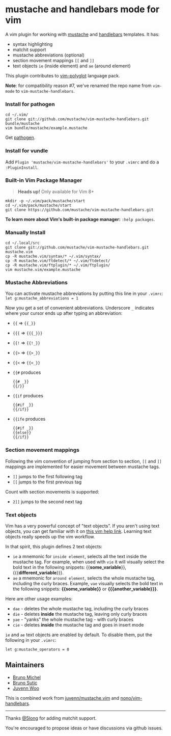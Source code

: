 mustache and handlebars mode for vim
====================================

A vim plugin for working with [mustache][mustache] and
[handlebars][handlebars] templates. It has:

 - syntax highlighting
 - matchit support
 - mustache abbreviations (optional)
 - section movement mappings `[[` and `]]`
 - text objects `ie` (inside element) and `ae` (around element)

This plugin contributes to [vim-polyglot](https://github.com/sheerun/vim-polyglot) language pack.

**Note**: for compatibility reason #7, we've renamed the repo name from
`vim-mode` to `vim-mustache-handlebars`.

### Install for pathogen

    cd ~/.vim/
    git clone git://github.com/mustache/vim-mustache-handlebars.git bundle/mustache
    vim bundle/mustache/example.mustache

Get [pathogen][pathogen].

### Install for vundle

Add `Plugin 'mustache/vim-mustache-handlebars'` to your `.vimrc` and do a
`:PluginInstall`.

### Built-in Vim Package Manager 

> **Heads up!** Only available for Vim 8+

    mkdir -p ~/.vim/pack/mustache/start
    cd ~/.vim/pack/mustache/start
    git clone https://github.com/mustache/vim-mustache-handlebars.git

**To learn more about Vim's built-in package manager:** `:help packages`.

### Manually Install

    cd ~/.local/src
    git clone git://github.com/mustache/vim-mustache-handlebars.git mustache.vim
    cp -R mustache.vim/syntax/* ~/.vim/syntax/
    cp -R mustache.vim/ftdetect/* ~/.vim/ftdetect/
    cp -R mustache.vim/ftplugin/* ~/.vim/ftplugin/
    vim mustache.vim/example.mustache

### Mustache Abbreviations

You can activate mustache abbreviations by putting this line in your `.vimrc`:
`let g:mustache_abbreviations = 1`

Now you get a set of convenient abbreviations. Underscore `_` indicates where
your cursor ends up after typing an abbreviation:
 - `{{` => `{{_}}`
 - `{{{` => `{{{_}}}`
 - `{{!` => `{{!_}}`
 - `{{>` => `{{>_}}`
 - `{{<` => `{{<_}}`
 - `{{#` produces

   ```
   {{# _}}
   {{/}}
   ```
 - `{{if` produces

   ```
   {{#if _}}
   {{/if}}
   ```
 - `{{ife` produces

   ```
   {{#if _}}
   {{else}}
   {{/if}}
   ```

### Section movement mappings

Following the vim convention of jumping from section to section, `[[` and `]]`
mappings are implemented for easier movement between mustache tags.

 - `]]` jumps to the first following tag
 - `[[` jumps to the first previous tag

Count with section movements is supported:

 - `2]]` jumps to the second next tag

### Text objects

Vim has a very powerful concept of "text objects". If you aren't using text objects,
you can get familiar with it on [this vim help
link](http://vimdoc.sourceforge.net/htmldoc/motion.html#text-objects). Learning
text objects really speeds up the vim workflow.

In that spirit, this plugin defines 2 text objects:
 - `ie` a mnemonic for `inside element`, selects all the text inside the
   mustache tag.
   For example, when used with `vie` it will visually select the
   bold text in the following snippets: {{**some_variable**}},
   {{{**different_variable**}}}.
 - `ae` a mnemonic for `around element`, selects the whole mustache tag,
   including the curly braces.
   Example, `vae` visually selects the bold text in the following
   snippets: **{{some_variable}}** or **{{{another_variable}}}**.

Here are other usage examples:
 - `dae` - deletes the whole mustache tag, including the curly braces
 - `die` - deletes **inside** the mustache tag, leaving only curly braces
 - `yae` - "yanks" the whole mustache tag - with curly braces
 - `cie` - deletes **inside** the mustache tag and goes in insert mode

`ie` and `ae` text objects are enabled by default. To disable them, put the
following in your `.vimrc`:

    let g:mustache_operators = 0

## Maintainers

* [Bruno Michel](http://github.com/nono)
* [Bruno Sutic](http://github.com/bruno-)
* [Juvenn Woo](http://github.com/juvenn)

This is combined work from
[juvenn/mustache.vim](http://github.com/juvenn/mustache.vim) and
[nono/vim-handlebars](http://github.com/nono/vim-handlebars).

----

Thanks [@5long](http://github.com/5long) for adding matchit support.

You're encouraged to propose ideas or have discussions via github
issues.

[mustache]: http://mustache.github.io
[handlebars]: http://handlebarsjs.com
[pathogen]: https://github.com/tpope/vim-pathogen
